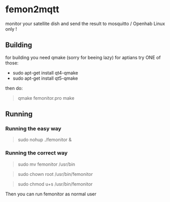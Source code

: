 # femon2mqtt
monitor your satellite dish and send the result to mosquitto / Openhab
Linux only !

## Building
for building you need qmake (sorry for beeing lazy)
for aptians try ONE of those:

  * sudo apt-get install qt4-qmake
  * sudo apt-get install qt5-qmake

then do:

> qmake femonitor.pro
> make

## Running

### Running the easy way

> sudo nohup ./femonitor &

### Running the correct way

> sudo mv femonitor /usr/bin

> sudo chown root /usr/bin/femonitor

> sudo chmod u+s /usr/bin/femonitor

Then you can run femonitor as normal user




